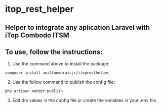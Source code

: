# itop_rest_helper
## Helper to integrate any aplication Laravel with iTop Combodo ITSM

## To use, follow the instructions:

1. Use the command above to install the package:
```
composer install aniltonmoraisjr/itopresthelper
```
2. Use the follow command to publish the config file:
```
php artisan vendor:publish
```
3. Edit the values in the config file or create the variables in your .env file.
